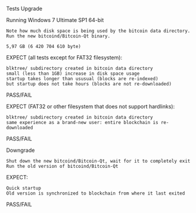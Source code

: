 Tests
Upgrade

Running Windows 7 Ultimate SP1 64-bit

    Note how much disk space is being used by the bitcoin data directory.
    Run the new bitcoind/Bitcoin-Qt binary.
    
    5,97 GB (6 420 704 610 byte)

EXPECT (all tests except for FAT32 filesystem):

    blktree/ subdirectory created in bitcoin data directory
    small (less than 1GB) increase in disk space usage
    startup takes longer than ususual (blocks are re-indexed)
    but startup does not take hours (blocks are not re-downloaded)

PASS/FAIL

EXPECT (FAT32 or other filesystem that does not support hardlinks):

    blktree/ subdirectory created in bitcoin data directory
    same experience as a brand-new user: entire blockchain is re-downloaded

PASS/FAIL

Downgrade

    Shut down the new bitcoind/Bitcoin-Qt, wait for it to completely exit
    Run the old version of bitcoind/Bitcoin-Qt

EXPECT:

    Quick startup
    Old version is synchronized to blockchain from where it last exited

PASS/FAIL
